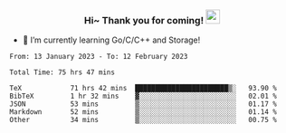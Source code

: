 <h3 align="center">
    Hi~ Thank you for coming!
    <img src="https://media.giphy.com/media/hvRJCLFzcasrR4ia7z/giphy.gif" width="25px">
</h3>

<!--
**pineapple-man/pineapple-man** is a ✨ _special_ ✨ repository because its `README.md` (this file) appears on your GitHub profile.

Here are some ideas to get you started:
- 🔭 I’m currently working on ...
- 🤔 I’m looking for help with ...
- 💬 Ask me about ...
- 📫 How to reach me: ...
- 😄 Pronouns: ...
- ⚡ Fun fact: 
- 👯 I’m looking to collaborate on kubernetes
-->
- 🌱 I’m currently learning Go/C/C++ and Storage!

<!--START_SECTION:waka-->

```text
From: 13 January 2023 - To: 12 February 2023

Total Time: 75 hrs 47 mins

TeX            71 hrs 42 mins  ███████████████████████▒░   93.90 %
BibTeX         1 hr 32 mins    ▓░░░░░░░░░░░░░░░░░░░░░░░░   02.01 %
JSON           53 mins         ▒░░░░░░░░░░░░░░░░░░░░░░░░   01.17 %
Markdown       52 mins         ▒░░░░░░░░░░░░░░░░░░░░░░░░   01.14 %
Other          34 mins         ▒░░░░░░░░░░░░░░░░░░░░░░░░   00.75 %
```

<!--END_SECTION:waka-->
